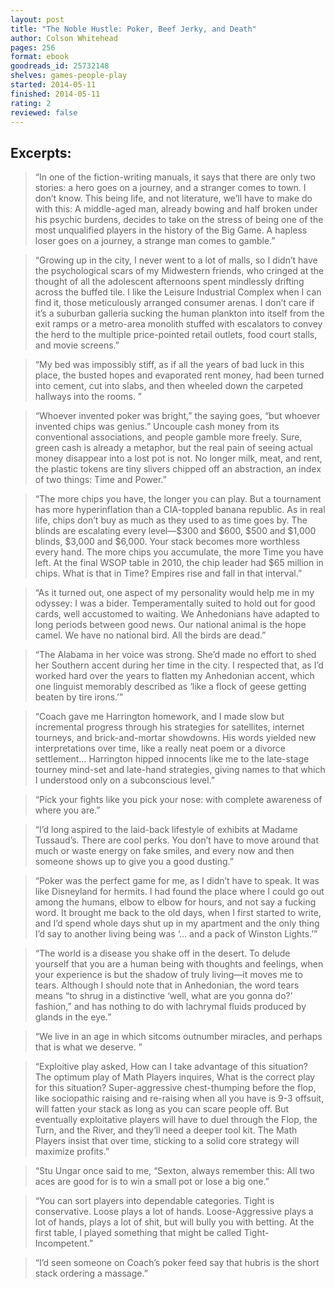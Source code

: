 ```yaml
---
layout: post
title: "The Noble Hustle: Poker, Beef Jerky, and Death"
author: Colson Whitehead
pages: 256
format: ebook
goodreads_id: 25732148
shelves: games-people-play
started: 2014-05-11
finished: 2014-05-11
rating: 2
reviewed: false
---
```

## Excerpts:

> “In one of the fiction-writing manuals, it says that there are only two
> stories: a hero goes on a journey, and a stranger comes to town. I don’t
> know. This being life, and not literature, we’ll have to make do with this:
> A middle-aged man, already bowing and half broken under his psychic burdens,
> decides to take on the stress of being one of the most unqualified players
> in the history of the Big Game. A hapless loser goes on a journey, a strange
> man comes to gamble.”

> “Growing up in the city, I never went to a lot of malls, so I didn’t have
> the psychological scars of my Midwestern friends, who cringed at the thought
> of all the adolescent afternoons spent mindlessly drifting across the
> buffed tile. I like the Leisure Industrial Complex when I can find it,
> those meticulously arranged consumer arenas. I don’t care if it’s a suburban
> galleria sucking the human plankton into itself from the exit ramps or a
> metro-area monolith stuffed with escalators to convey the herd to the
> multiple price-pointed retail outlets, food court stalls, and movie screens.”

> “My bed was impossibly stiff, as if all the years of bad luck in this
> place, the busted hopes and evaporated rent money, had been turned into
> cement, cut into slabs, and then wheeled down the carpeted hallways into
> the rooms. ”

> “Whoever invented poker was bright,” the saying goes, “but whoever invented
> chips was genius.” Uncouple cash money from its conventional associations,
> and people gamble more freely. Sure, green cash is already a metaphor, but
> the real pain of seeing actual money disappear into a lost pot is not. No
> longer milk, meat, and rent, the plastic tokens are tiny slivers chipped
> off an abstraction, an index of two things: Time and Power.”

> “The more chips you have, the longer you can play. But a tournament has
> more hyperinflation than a CIA-toppled banana republic. As in real life,
> chips don’t buy as much as they used to as time goes by. The blinds are
> escalating every level—$300 and $600, $500 and $1,000 blinds, $3,000 and
> $6,000. Your stack becomes more worthless every hand. The more chips you
> accumulate, the more Time you have left. At the final WSOP table in 2010,
> the chip leader had $65 million in chips. What is that in Time? Empires
> rise and fall in that interval.”

> “As it turned out, one aspect of my personality would help me in my odyssey:
> I was a bider. Temperamentally suited to hold out for good cards, well
> accustomed to waiting. We Anhedonians have adapted to long periods between
> good news. Our national animal is the hope camel. We have no national bird.
> All the birds are dead.”

> “The Alabama in her voice was strong. She’d made no effort to shed her
> Southern accent during her time in the city. I respected that, as I’d
> worked hard over the years to flatten my Anhedonian accent, which one
> linguist memorably described as ‘like a flock of geese getting beaten by
> tire irons.’”

> “Coach gave me Harrington homework, and I made slow but incremental progress
> through his strategies for satellites, internet tourneys, and brick-and-mortar
> showdowns. His words yielded new interpretations over time, like a really
> neat poem or a divorce settlement… Harrington hipped innocents like me to the 
> late-stage tourney mind-set and late-hand strategies, giving names to that 
> which I understood only on a subconscious level.”

> “Pick your fights like you pick your nose: with complete awareness of where
> you are.”

> “I’d long aspired to the laid-back lifestyle of exhibits at Madame Tussaud’s.
> There are cool perks. You don’t have to move around that much or waste
> energy on fake smiles, and every now and then someone shows up to give you
> a good dusting.”

> “Poker was the perfect game for me, as I didn’t have to speak. It was like
> Disneyland for hermits. I had found the place where I could go out among
> the humans, elbow to elbow for hours, and not say a fucking word. It brought
> me back to the old days, when I first started to write, and I’d spend whole
> days shut up in my apartment and the only thing I’d say to another living
> being was ‘… and a pack of Winston Lights.’”

> “The world is a disease you shake off in the desert. To delude yourself
> that you are a human being with thoughts and feelings, when your experience
> is but the shadow of truly living—it moves me to tears. Although I should
> note that in Anhedonian, the word tears means “to shrug in a distinctive
> ‘well, what are you gonna do?’ fashion,” and has nothing to do with lachrymal
> fluids produced by glands in the eye.”

> “We live in an age in which sitcoms outnumber miracles, and perhaps that
> is what we deserve. ”

> “Exploitive play asked, How can I take advantage of this situation? The
> optimum play of Math Players inquires, What is the correct play for this
> situation? Super-aggressive chest-thumping before the flop, like sociopathic
> raising and re-raising when all you have is 9-3 offsuit, will fatten your
> stack as long as you can scare people off. But eventually exploitative
> players will have to duel through the Flop, the Turn, and the River, and
> they’ll need a deeper tool kit. The Math Players insist that over time,
> sticking to a solid core strategy will maximize profits.”

> “Stu Ungar once said to me, “Sexton, always remember this: All two aces
> are good for is to win a small pot or lose a big one.”

> “You can sort players into dependable categories. Tight is conservative.
> Loose plays a lot of hands. Loose-Aggressive plays a lot of hands, plays
> a lot of shit, but will bully you with betting. At the first table, I
> played something that might be called Tight-Incompetent.”

> “I’d seen someone on Coach’s poker feed say that hubris is the short stack
> ordering a massage.”





